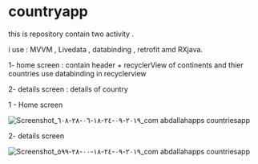 # countryapp

this is repository contain two activity . 

i use : MVVM , Livedata , databinding , retrofit amd RXjava.

1- home screen : contain header + recyclerView of continents and thier countries
    use databinding in recyclerview

2- details screen : details of country 

1 - Home screen

![Screenshot_٢٠١٩-٠٩-٢٤-١٨-٠٦-٢٨-٦٠٨_com abdallahapps countriesapp](https://user-images.githubusercontent.com/25759468/65833722-13f89a80-e288-11e9-815a-52f2d6e93f86.png)


2- details screen 

![Screenshot_٢٠١٩-٠٩-٢٤-١٨-٠٠-٢٨-٥٩٩_com abdallahapps countriesapp](https://user-images.githubusercontent.com/25759468/65833756-66d25200-e288-11e9-8304-d1e21ad9577f.png)
